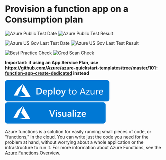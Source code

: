 # Provision a function app on a Consumption plan

![Azure Public Test Date](https://azurequickstartsservice.blob.core.windows.net/badges/101-function-app-create-dynamic/PublicLastTestDate.svg)
![Azure Public Test Result](https://azurequickstartsservice.blob.core.windows.net/badges/101-function-app-create-dynamic/PublicDeployment.svg)

![Azure US Gov Last Test Date](https://azurequickstartsservice.blob.core.windows.net/badges/101-function-app-create-dynamic/FairfaxLastTestDate.svg)
![Azure US Gov Last Test Result](https://azurequickstartsservice.blob.core.windows.net/badges/101-function-app-create-dynamic/FairfaxDeployment.svg)

![Best Practice Check](https://azurequickstartsservice.blob.core.windows.net/badges/101-function-app-create-dynamic/BestPracticeResult.svg)
![Cred Scan Check](https://azurequickstartsservice.blob.core.windows.net/badges/101-function-app-create-dynamic/CredScanResult.svg)

**Important: if using an App Service Plan, use
https://github.com/Azure/azure-quickstart-templates/tree/master/101-function-app-create-dedicated
instead**

[![Deploy To Azure](https://raw.githubusercontent.com/Azure/azure-quickstart-templates/master/1-CONTRIBUTION-GUIDE/images/deploytoazure.svg?sanitize=true)](https://portal.azure.com/#create/Microsoft.Template/uri/https%3A%2F%2Fraw.githubusercontent.com%2Fazure%2Fazure-quickstart-templates%2Fmaster%2F101-function-app-create-dynamic%2Fazuredeploy.json)
[![Visualize](https://raw.githubusercontent.com/Azure/azure-quickstart-templates/master/1-CONTRIBUTION-GUIDE/images/visualizebutton.svg?sanitize=true)](http://armviz.io/#/?load=https%3A%2F%2Fraw.githubusercontent.com%2Fazure%2Fazure-quickstart-templates%2Fmaster%2F101-function-app-create-dynamic%2Fazuredeploy.json)

Azure functions is a solution for easily running small pieces of code, or
"functions," in the cloud. You can write just the code you need for the problem
at hand, without worrying about a whole application or the infrastructure to run
it. For more information about Azure Functions, see the
[Azure Functions Overview](https://azure.microsoft.com/en-us/documentation/articles/functions-overview/).
